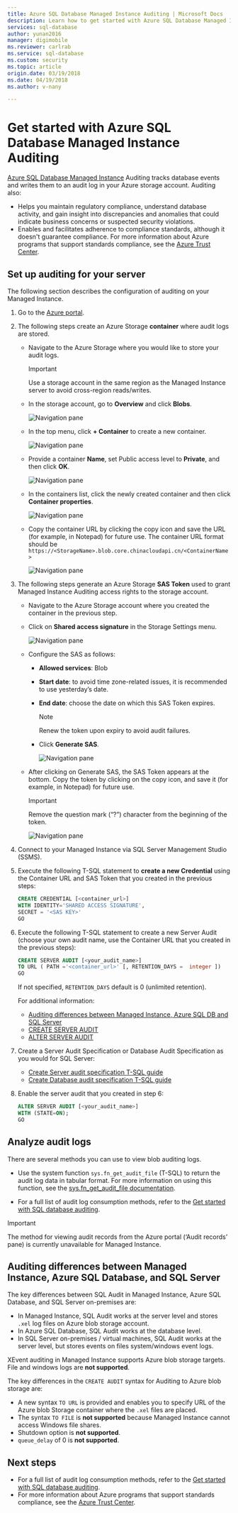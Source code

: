 ```yaml
---
title: Azure SQL Database Managed Instance Auditing | Microsoft Docs
description: Learn how to get started with Azure SQL Database Managed Instance Auditing using T-SQL
services: sql-database
author: yunan2016
manager: digimobile
ms.reviewer: carlrab
ms.service: sql-database
ms.custom: security
ms.topic: article
origin.date: 03/19/2018
ms.date: 04/19/2018
ms.author: v-nany

---
```

# Get started with Azure SQL Database Managed Instance Auditing

[Azure SQL Database Managed Instance](sql-database-managed-instance.md) Auditing tracks database events and writes them to an audit log in your Azure storage account. Auditing also:
- Helps you maintain regulatory compliance, understand database activity, and gain insight into discrepancies and anomalies that could indicate business concerns or suspected security violations.
- Enables and facilitates adherence to compliance standards, although it doesn't guarantee compliance. For more information about Azure programs that support standards compliance, see the [Azure Trust Center](https://www.azure.cn/support/trust-center/compliance/).


## Set up auditing for your server

The following section describes the configuration of auditing on your Managed Instance.
1. Go to the [Azure portal](https://portal.azure.cn).
2. The following steps create an Azure Storage **container** where audit logs are stored.

   - Navigate to the Azure Storage where you would like to store your audit logs.

     > [!IMPORTANT]
     > Use a storage account in the same region as the Managed Instance server to avoid cross-region reads/writes.

   - In the storage account, go to **Overview** and click **Blobs**.

     ![Navigation pane][1]

   - In the top menu, click **+ Container** to create a new container.

     ![Navigation pane][2]

   - Provide a container **Name**, set Public access level to **Private**, and then click **OK**.

     ![Navigation pane][3]

   - In the containers list, click the newly created container and then click **Container properties**.

     ![Navigation pane][4]

   - Copy the container URL by clicking the copy icon and save the URL (for example, in Notepad) for future use. The container URL format should be `https://<StorageName>.blob.core.chinacloudapi.cn/<ContainerName>`

     ![Navigation pane][5]

3. The following steps generate an Azure Storage **SAS Token** used to grant Managed Instance Auditing access rights to the storage account.

   - Navigate to the Azure Storage account where you created the container in the previous step.

   - Click on **Shared access signature** in the Storage Settings menu.

     ![Navigation pane][6]

   - Configure the SAS as follows:
     - **Allowed services**: Blob
     - **Start date**: to avoid time zone-related issues, it is recommended to use yesterday’s date.
     - **End date**: choose the date on which this SAS Token expires. 

       > [!NOTE]
       > Renew the token upon expiry to avoid audit failures.

     - Click **Generate SAS**.

       ![Navigation pane][7]

   - After clicking on Generate SAS, the SAS Token appears at the bottom. Copy the token by clicking on the copy icon, and save it (for example, in Notepad) for future use.

     > [!IMPORTANT]
     > Remove the question mark (“?”) character from the beginning of the token.

     ![Navigation pane][8]

4. Connect to your Managed Instance via SQL Server Management Studio (SSMS).

5. Execute the following T-SQL statement to **create a new Credential** using the Container URL and SAS Token that you created in the previous steps:

    ```SQL
    CREATE CREDENTIAL [<container_url>]
    WITH IDENTITY='SHARED ACCESS SIGNATURE',
    SECRET = '<SAS KEY>'
    GO
    ```

6. Execute the following T-SQL statement to create a new Server Audit (choose your own audit name, use the Container URL that you created in the previous steps):

    ```SQL
    CREATE SERVER AUDIT [<your_audit_name>]
    TO URL ( PATH ='<container_url>' [, RETENTION_DAYS =  integer ])
    GO
    ```

    If not specified, `RETENTION_DAYS` default is 0 (unlimited retention).

    For additional information:
    - [Auditing differences between Managed Instance, Azure SQL DB and SQL Server](#subheading-3)
    - [CREATE SERVER AUDIT](https://docs.microsoft.com/sql/t-sql/statements/create-server-audit-transact-sql)
    - [ALTER SERVER AUDIT](https://docs.microsoft.com/sql/t-sql/statements/alter-server-audit-transact-sql)

7. Create a Server Audit Specification or Database Audit Specification as you would for SQL Server:
    - [Create Server audit specification T-SQL guide](https://docs.microsoft.com/sql/t-sql/statements/create-server-audit-specification-transact-sql)
    - [Create Database audit specification T-SQL guide](https://docs.microsoft.com/sql/t-sql/statements/create-database-audit-specification-transact-sql)

8. Enable the server audit that you created in step 6:

    ```SQL
    ALTER SERVER AUDIT [<your_audit_name>]
    WITH (STATE=ON);
    GO
    ```

## Analyze audit logs
There are several methods you can use to view blob auditing logs.

- Use the system function `sys.fn_get_audit_file` (T-SQL) to return the audit log data in tabular format. For more information on using this function, see the [sys.fn_get_audit_file documentation](https://docs.microsoft.com/sql/relational-databases/system-functions/sys-fn-get-audit-file-transact-sql).

- For a full list of audit log consumption methods, refer to the [Get started with SQL database auditing](./sql-database-auditing.md).

> [!IMPORTANT]
> The method for viewing audit records from the Azure portal (‘Audit records’ pane) is currently unavailable for Managed Instance.

## Auditing differences between Managed Instance, Azure SQL Database, and SQL Server

The key differences between SQL Audit in Managed Instance, Azure SQL Database, and SQL Server on-premises are:

- In Managed Instance, SQL Audit works at the server level and stores `.xel` log files on Azure blob storage account.
- In Azure SQL Database, SQL Audit works at the database level.
- In SQL Server on-premises / virtual machines, SQL Audit works at the server level, but stores events on files system/windows event logs.

XEvent auditing in Managed Instance supports Azure blob storage targets. File and windows logs are **not supported**.

The key differences in the `CREATE AUDIT` syntax for Auditing to Azure blob storage are:
- A new syntax `TO URL` is provided and enables you to specify URL of the Azure blob Storage container where the `.xel` files are placed.
- The syntax `TO FILE` is **not supported** because Managed Instance cannot access Windows file shares.
- Shutdown option is **not supported**.
- `queue_delay` of 0 is **not supported**.


## Next steps

- For a full list of audit log consumption methods, refer to the [Get started with SQL database auditing](https://docs.azure.cn/sql-database/sql-database-auditing).
- For more information about Azure programs that support standards compliance, see the [Azure Trust Center](https://www.azure.cn/support/trust-center/compliance/).


<!--Anchors-->
[Set up auditing for your server]: #subheading-1
[Analyze audit logs]: #subheading-2
[Auditing differences between Managed Instance, Azure SQL DB and SQL Server]: #subheading-3

<!--Image references-->
[1]: ./media/sql-managed-instance-auditing/1_blobs_widget.png
[2]: ./media/sql-managed-instance-auditing/2_create_container_button.png
[3]: ./media/sql-managed-instance-auditing/3_create_container_config.png
[4]: ./media/sql-managed-instance-auditing/4_container_properties_button.png
[5]: ./media/sql-managed-instance-auditing/5_container_copy_name.png
[6]: ./media/sql-managed-instance-auditing/6_storage_settings_menu.png
[7]: ./media/sql-managed-instance-auditing/7_sas_configure.png
[8]: ./media/sql-managed-instance-auditing/8_sas_copy.png

